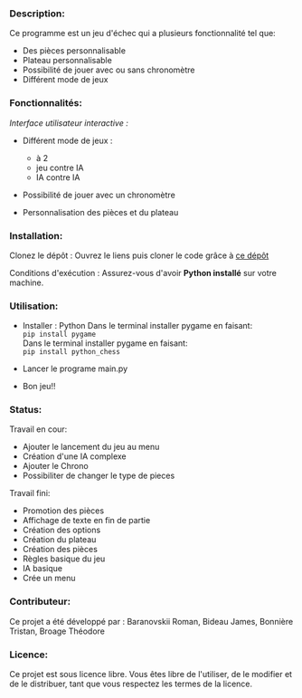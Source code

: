 ### Description:  
Ce programme est un jeu d'échec qui a plusieurs fonctionnalité tel que:
  - Des pièces personnalisable
  - Plateau personnalisable
  - Possibilité de jouer avec ou sans chronomètre
  - Différent mode de jeux

### Fonctionnalités:  
*Interface utilisateur interactive :*
- Différent mode de jeux :
    - à 2
    - jeu contre IA
    - IA contre IA 

- Possibilité de jouer avec un chronomètre

- Personnalisation des pièces et du plateau


### Installation:  
Clonez le dépôt : Ouvrez le liens puis cloner le code grâce à [ce dépôt](https://github.com/Arkunir/2024_2025__lndb_chessgame_gp4.git)

Conditions d'exécution : Assurez-vous d'avoir **Python installé** sur votre machine.

### Utilisation:  
- Installer : Python
    Dans le terminal installer pygame en faisant:  
      ``pip install pygame``  
    Dans le terminal installer pygame en faisant:  
      ``pip install python_chess``  

- Lancer le programe main.py

- Bon jeu!!

### Status:  

Travail en cour:
  - Ajouter le lancement du jeu au menu
  - Création d'une IA complexe
  - Ajouter le Chrono
  - Possibiliter de changer le type de pieces

 
Travail fini:
  - Promotion des pièces
  - Affichage de texte en fin de partie
  - Création des options
  - Création du plateau
  - Création des pièces
  - Règles basique du jeu
  - IA basique
  - Crée un menu

### Contributeur:  

Ce projet a été développé par : Baranovskii Roman, Bideau James, Bonnière Tristan, Broage Théodore

### Licence:  

Ce projet est sous licence libre. Vous êtes libre de l'utiliser, de le modifier et de le distribuer, tant que vous respectez les termes de la licence.